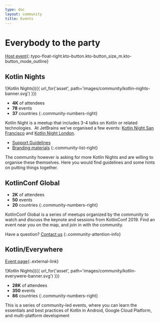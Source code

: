 ```yaml
---
type: doc
layout: community
title: Events
---
```


# Everybody to the party 

[Host event](https://surveys.jetbrains.com/s3/1eca96c71ee7){:.typo-float-right.kto-button.kto-button_size_m.kto-button_mode_outline}

## Kotlin Nights

![Kotlin Nights]({{ url_for('asset', path='images/community/kotlin-nights-banner.svg') }})

* **4K** of attendees
* **78** events
* **37** countries
 {:.community-numbers-right}
 
Kotlin Night is a meetup that includes 3-4 talks on Kotlin or related technologies.  At JetBrains we've organised a few events: [Kotlin Night San Francisco](https://blog.jetbrains.com/kotlin/2016/06/kotlin-night-recordings/) and [Kotlin Night London](https://blog.jetbrains.com/kotlin/2016/11/kotlin-night-in-london-recordings/).

* [Support Guidelines](/community/kotlin-nights/guidelines.html)
* [Branding materials](/community/kotlin-nights/branding.html)
 {:.community-list-right}

The community however is asking for more Kotlin Nights and are willing to organise these themselves. Here you would find guidelines and some hints on putting things together.
 
## KotlinConf Global
 
* **2K** of attendees
* **50** events
* **20** countries 
 {:.community-numbers-right}
 
KotlinConf Global is a series of meetups organized by the community to watch and discuss the keynote and sessions from KotlinConf 2019. Find an event near you on the map, and join in with the community.

Have a question? [Contact us](mailto:kug@jetbrains.com)
{:.community-attention-info}


## Kotlin/Everywhere

[Event page](http://everywhere.kotlinlang.org){:.external-link}

![Kotlin Nights]({{ url_for('asset', path='images/community/kotlin-everywere-banner.svg') }})


* **28K** of attendees
* **350** events
* **86** countries
 {:.community-numbers-right}

This is a series of community-led events, where you can learn the essentials and best practices of Kotlin in Android, Google Cloud Platform, and multi-platform development
